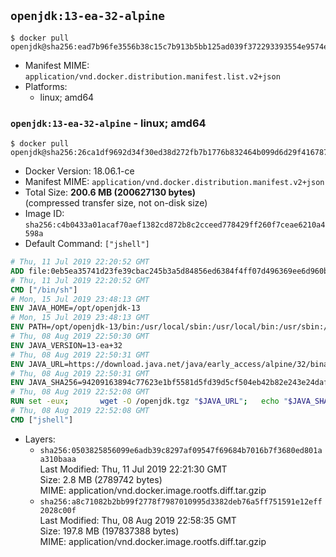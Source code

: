 ## `openjdk:13-ea-32-alpine`

```console
$ docker pull openjdk@sha256:ead7b96fe3556b38c15c7b913b5bb125ad039f372293393554e9574e41fd91e5
```

-	Manifest MIME: `application/vnd.docker.distribution.manifest.list.v2+json`
-	Platforms:
	-	linux; amd64

### `openjdk:13-ea-32-alpine` - linux; amd64

```console
$ docker pull openjdk@sha256:26ca1df9692d34f30ed38d272fb7b1776b832464b099d6d29f416787be4af170
```

-	Docker Version: 18.06.1-ce
-	Manifest MIME: `application/vnd.docker.distribution.manifest.v2+json`
-	Total Size: **200.6 MB (200627130 bytes)**  
	(compressed transfer size, not on-disk size)
-	Image ID: `sha256:c4b0433a01acaf70aef1382cd872b8c2cceed778429ff260f7ceae6210a4598a`
-	Default Command: `["jshell"]`

```dockerfile
# Thu, 11 Jul 2019 22:20:52 GMT
ADD file:0eb5ea35741d23fe39cbac245b3a5d84856ed6384f4ff07d496369ee6d960bad in / 
# Thu, 11 Jul 2019 22:20:52 GMT
CMD ["/bin/sh"]
# Mon, 15 Jul 2019 23:48:13 GMT
ENV JAVA_HOME=/opt/openjdk-13
# Mon, 15 Jul 2019 23:48:13 GMT
ENV PATH=/opt/openjdk-13/bin:/usr/local/sbin:/usr/local/bin:/usr/sbin:/usr/bin:/sbin:/bin
# Thu, 08 Aug 2019 22:50:30 GMT
ENV JAVA_VERSION=13-ea+32
# Thu, 08 Aug 2019 22:50:31 GMT
ENV JAVA_URL=https://download.java.net/java/early_access/alpine/32/binaries/openjdk-13-ea+32_linux-x64-musl_bin.tar.gz
# Thu, 08 Aug 2019 22:50:31 GMT
ENV JAVA_SHA256=94209163894c77623e1bf5581d5fd39d5cf504eb42b82e243e24daff0f9352b0
# Thu, 08 Aug 2019 22:52:08 GMT
RUN set -eux; 		wget -O /openjdk.tgz "$JAVA_URL"; 	echo "$JAVA_SHA256 */openjdk.tgz" | sha256sum -c -; 	mkdir -p "$JAVA_HOME"; 	tar --extract --file /openjdk.tgz --directory "$JAVA_HOME" --strip-components 1; 	rm /openjdk.tgz; 		java -Xshare:dump; 		java --version; 	javac --version
# Thu, 08 Aug 2019 22:52:08 GMT
CMD ["jshell"]
```

-	Layers:
	-	`sha256:0503825856099e6adb39c8297af09547f69684b7016b7f3680ed801aa310baaa`  
		Last Modified: Thu, 11 Jul 2019 22:21:30 GMT  
		Size: 2.8 MB (2789742 bytes)  
		MIME: application/vnd.docker.image.rootfs.diff.tar.gzip
	-	`sha256:a8c71082b2bb99f2778f7987010995d3382deb76a5ff751591e12eff2028c00f`  
		Last Modified: Thu, 08 Aug 2019 22:58:35 GMT  
		Size: 197.8 MB (197837388 bytes)  
		MIME: application/vnd.docker.image.rootfs.diff.tar.gzip
